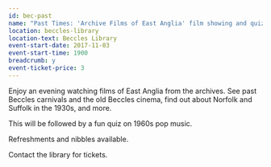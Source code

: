 ```yaml
---
id: bec-past
name: "Past Times: 'Archive Films of East Anglia' film showing and quiz from the Friends of Beccles Library"
location: beccles-library
location-text: Beccles Library
event-start-date: 2017-11-03
event-start-time: 1900
breadcrumb: y
event-ticket-price: 3
---
```


Enjoy an evening watching films of East Anglia from the archives. See past Beccles carnivals and the old Beccles cinema, find out about Norfolk and Suffolk in the 1930s, and more.

This will be followed by a fun quiz on 1960s pop music.

Refreshments and nibbles available.

Contact the library for tickets.
